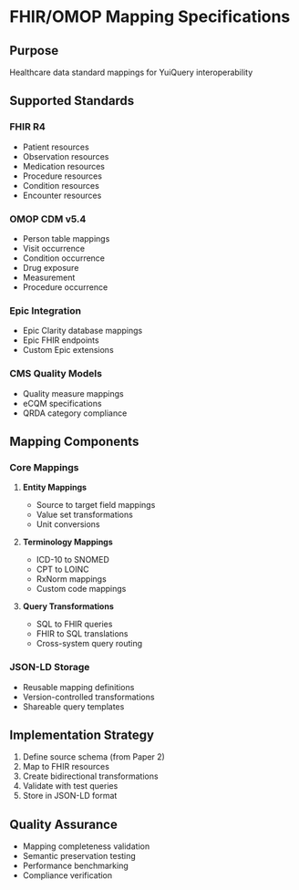 # FHIR/OMOP Mapping Specifications

## Purpose
Healthcare data standard mappings for YuiQuery interoperability

## Supported Standards

### FHIR R4
- Patient resources
- Observation resources
- Medication resources
- Procedure resources
- Condition resources
- Encounter resources

### OMOP CDM v5.4
- Person table mappings
- Visit occurrence
- Condition occurrence
- Drug exposure
- Measurement
- Procedure occurrence

### Epic Integration
- Epic Clarity database mappings
- Epic FHIR endpoints
- Custom Epic extensions

### CMS Quality Models
- Quality measure mappings
- eCQM specifications
- QRDA category compliance

## Mapping Components

### Core Mappings
1. **Entity Mappings**
   - Source to target field mappings
   - Value set transformations
   - Unit conversions

2. **Terminology Mappings**
   - ICD-10 to SNOMED
   - CPT to LOINC
   - RxNorm mappings
   - Custom code mappings

3. **Query Transformations**
   - SQL to FHIR queries
   - FHIR to SQL translations
   - Cross-system query routing

### JSON-LD Storage
- Reusable mapping definitions
- Version-controlled transformations
- Shareable query templates

## Implementation Strategy
1. Define source schema (from Paper 2)
2. Map to FHIR resources
3. Create bidirectional transformations
4. Validate with test queries
5. Store in JSON-LD format

## Quality Assurance
- Mapping completeness validation
- Semantic preservation testing
- Performance benchmarking
- Compliance verification